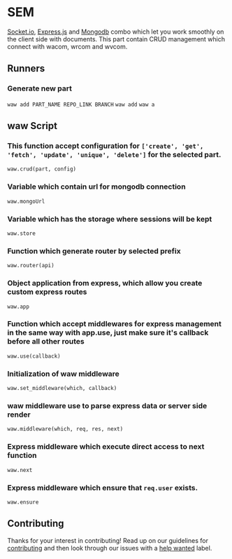 # SEM
[Socket.io](https://socket.io), [Express.js](https://expressjs.com) and [Mongodb](https://www.mongodb.com) combo which let you work smoothly on the client side with documents. This part contain CRUD management which connect with wacom, wrcom and wvcom.

## Runners
### Generate new part
`waw add PART_NAME REPO_LINK BRANCH`
`waw add`
`waw a`

## waw Script
### This function accept configuration for `['create', 'get', 'fetch', 'update', 'unique', 'delete']` for the selected part.
`waw.crud(part, config)`
### Variable which contain url for mongodb connection
`waw.mongoUrl`
### Variable which has the storage where sessions will be kept
`waw.store`
### Function which generate router by selected prefix
`waw.router(api)`
### Object application from express, which allow you create custom express routes
`waw.app`
### Function which accept middlewares for express management in the same way with app.use, just make sure it's callback before all other routes
`waw.use(callback)`
### Initialization of waw middleware
`waw.set_middleware(which, callback)`
### waw middleware use to parse express data or server side render
`waw.middleware(which, req, res, next)`
### Express middleware which execute direct access to next function
`waw.next`
### Express middleware which ensure that `req.user` exists.
`waw.ensure`

## Contributing
Thanks for your interest in contributing! Read up on our guidelines for
[contributing](https://github.com/WebArtWork/sem/CONTRIBUTING.md)
and then look through our issues with a [help wanted](https://github.com/WebArtWork/sem/issues?q=is%3Aopen+is%3Aissue+label%3A%22help+wanted%22)
label.